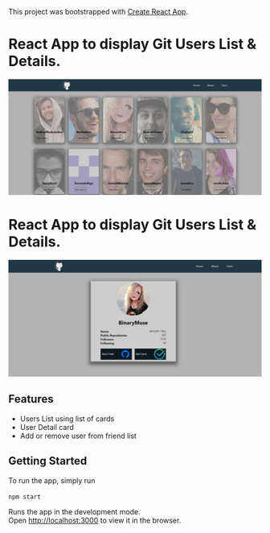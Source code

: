 This project was bootstrapped with [Create React App](https://github.com/facebook/create-react-app).

# React App to display Git Users List & Details.

<center><img src="https://raw.githubusercontent.com/sunilchaudhary3112/react_git_users_ui/master/git_users_list.JPG" /></center>

# React App to display Git Users List & Details.

<center><img src="https://raw.githubusercontent.com/sunilchaudhary3112/react_git_users_ui/master/git_user_detail.JPG" /></center>

## Features
- Users List using list of cards
- User Detail card
- Add or remove user from friend list

## Getting Started

To run the app, simply run

``` npm start  ```

Runs the app in the development mode.<br />
Open [http://localhost:3000](http://localhost:3000) to view it in the browser.